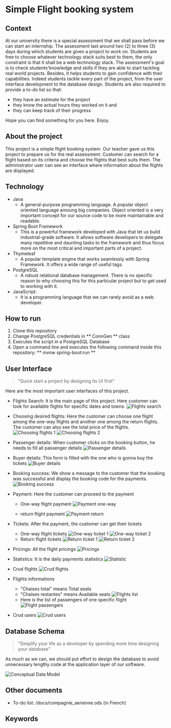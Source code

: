 # Simple Flight booking system
## Context
At our university there is a special assessment that we shall pass before we can start an internship. The assessment last around two (2) to three (3) days during which students are given a project to work on. Students are free to choose whatever technology stack suits best to them, the only constraint is that it shall be a web technology stack. 
The assessment's goal is to check students'knowledge and skills if they are able to start tackling real world projects. Besides, it helps students to gain confidence with their capabilities. Indeed students tackle every part of the project, from the user interface development to the database design. 
Students are also required to provide a to-do list so that:
- they have an estimate for the project 
- they know the actual hours they worked on it and
- they can keep track of their progress

Hope you can find something for you here.
Enjoy.

## About the project
This project is a simple flight booking system. Our teacher gave us this project to prepare us for the real assessment. Customer can search for a flight based on its criteria and choose the flights that best suits them. The administrator user can see an interface where information about the flights are displayed.

## Technology
- Java
    - A general-purpose programming language. A popular object oriented language amoung big companies. Object oriented is a very important concept for our source code to be more maintainable and readable.
- Spring Boot Framework
    - This is a powerful framework developed with Java that let us build industrial-grade software. It allows software developers to delegate many repetitive and daunting tasks to the framework and thus focus more on the most critical and important parts of a project. 
- Thymeleaf
    - A popular template engine that works seamlessly with Spring Framework. It offers a wide range of useful tags.
- PostgreSQL
    - A robust relational database management. There is no specific reason to why choosing this for this particular project but to get used to working with it.
- JavaScript:
    - It is a programming language that we can rarely avoid as a web developer.

## How to run
1. Clone this repository
2. Change PostgreSQL credentials in ** ConnGen ** class
3. Executes the script in a PostgreSQL Database
4. Open a command line and executes the following command inside this repository: ** mvnw spring-boot:run **

## User Interface
> "Quick start a project by designing its UI first"

Here are the most important user interfaces of this project.

- Flights Search: It is the main page of this project. Here customer can look for available flights for specific dates and towns.
![Flights search](/docs/ui_images/flights_search.PNG)

- Choosing desired flights: Here the customer can choose one flight among the one-way flights and another one among the return flights. The customer can also see the total price of the flights.
![Choosing flights 1](/docs/ui_images/choose_flight_1.PNG)
![Choosing flights 2](/docs/ui_images/choose_flight_2.PNG)

- Passenger details: When customer clicks on the booking button, he needs to fill all passenger details
![Passenger details](/docs/ui_images/passenger_details.PNG)

- Buyer details: This form is filled with the one who is gonna buy the tickets
![Buyer details](/docs/ui_images/buyer_details.PNG)

- Booking success: We show a message to the customer that the booking was successful and display the booking code for the payments.
![Booking success](/docs/ui_images/booking_success.PNG)

- Payment: Here the customer can proceed to the payment
  - One-way flight payment
  ![Payment one-way](/docs/ui_images/payment_flight_go.PNG)

  - return flight payment
  ![Payment return](/docs/ui_images/payment_flight_back.PNG)

- Tickets: After the payment, the customer can get their tickets
  - One-way flight tickets
  ![One-way ticket 1](/docs/ui_images/tickets_go_1.PNG)
  ![One-way ticket 2](/docs/ui_images/tickets_go_1.PNG)
  - Return flight tickets
  ![Return ticket 1](/docs/ui_images/tickets_back_1.PNG)
  ![Return ticket 2](/docs/ui_images/tickets_back_1.PNG)

- Pricings: All the flight pricings
![Pricings](/docs/ui_images/pricings.PNG)

- Statistics: It is the daily payments statistics
![Statistic](/docs/ui_images/statistic_payments.PNG)

- Crud flights
![Crud flights](/docs/ui_images/crud_flights.PNG)

- Flights informations
  - "Chaises total" means Total seats
  - "Chaises restantes" means Available seats
  ![Flights list](/docs/ui_images/list_flights_admin.PNG)
  - Here is the list of passengers of one specific flight
  ![Flight passengers](/docs/ui_images/flight_details_admin.PNG)

- Crud users
![Crud users](/docs/ui_images/crud_users.PNG)

## Database Schema
> "Simplify your life as a developer by spending more time designing your database"

As much as we can, we should put effort to design the database to avoid unnecessary lengthy code at the application layer of our software.

![Conceptual Data Model](/docs/ui_images/cdm.png)

## Other documents
- To-do list: /docs/compagnie_aerienne.ods (in French)

## Keywords